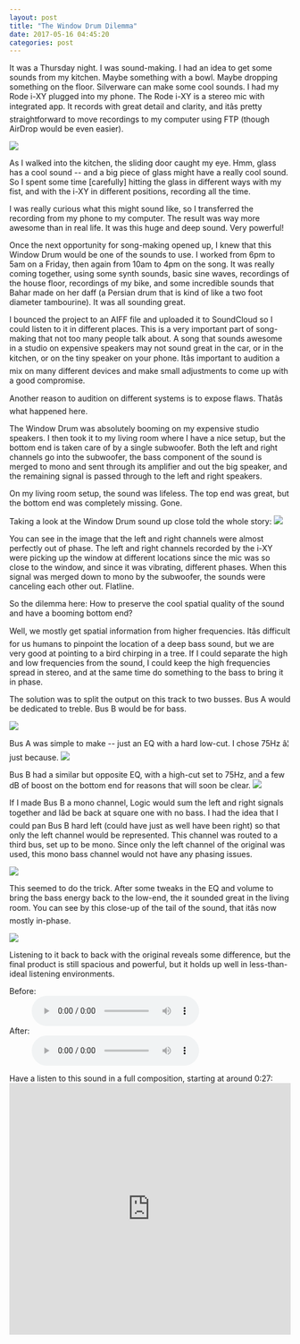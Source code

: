 ```yaml
---
layout: post
title: "The Window Drum Dilemma"
date: 2017-05-16 04:45:20
categories: post
---
```

It was a Thursday night. I was sound-making. I had an idea to get some sounds from my kitchen. Maybe something with a bowl. Maybe dropping something on the floor. Silverware can make some cool sounds. I had my Rode i-XY plugged into my phone. The Rode i-XY is a stereo mic with integrated app. It records with great detail and clarity, and itâs pretty straightforward to move recordings to my computer using FTP (though AirDrop would be even easier).

<img src="/system/20170515-sound_post/rode_ixy.jpg" class="img-responsive"/>

As I walked into the kitchen, the sliding door caught my eye. Hmm, glass has a cool sound -- and a big piece of glass might have a really cool sound. So I spent some time [carefully] hitting the glass in different ways with my fist, and with the i-XY in different positions, recording all the time.

I was really curious what this might sound like, so I transferred the recording from my phone to my computer. The result was way more awesome than in real life. It was this huge and deep sound. Very powerful!

Once the next opportunity for song-making opened up, I knew that this Window Drum would be one of the sounds to use. I worked from 6pm to 5am on a Friday, then again from 10am to 4pm on the song. It was really coming together, using some synth sounds, basic sine waves, recordings of the house floor, recordings of my bike, and some incredible sounds that Bahar made on her daff (a Persian drum that is kind of like a two foot diameter tambourine). It was all sounding great.

I bounced the project to an AIFF file and uploaded it to SoundCloud so I could listen to it in different places. This is a very important part of song-making that not too many people talk about. A song that sounds awesome in a studio on expensive speakers may not sound great in the car, or in the kitchen, or on the tiny speaker on your phone. Itâs important to audition a mix on many different devices and make small adjustments to come up with a good compromise.

Another reason to audition on different systems is to expose flaws. Thatâs what happened here.

The Window Drum was absolutely booming on my expensive studio speakers. I then took it to my living room where I have a nice setup, but the bottom end is taken care of by a single subwoofer. Both the left and right channels go into the subwoofer, the bass component of the sound is merged to mono and sent through its amplifier and out the big speaker, and the remaining signal is passed through to the left and right speakers.

On my living room setup, the sound was lifeless. The top end was great, but the bottom end was completely missing. Gone.

Taking a look at the Window Drum sound up close told the whole story:
<img src="/system/20170515-sound_post/before.png" class="img-responsive"/>

You can see in the image that the left and right channels were almost perfectly out of phase. The left and right channels recorded by the i-XY were picking up the window at different locations since the mic was so close to the window, and since it was vibrating, different phases. When this signal was merged down to mono by the subwoofer, the sounds were canceling each other out. Flatline.

So the dilemma here: How to preserve the cool spatial quality of the sound and have a booming bottom end?

Well, we mostly get spatial information from higher frequencies. Itâs difficult for us humans to pinpoint the location of a deep bass sound, but we are very good at pointing to a bird chirping in a tree. If I could separate the high and low frequencies from the sound, I could keep the high frequencies spread in stereo, and at the same time do something to the bass to bring it in phase.

The solution was to split the output on this track to two busses. Bus A would be dedicated to treble. Bus B would be for bass. 

<img src="/system/20170515-sound_post/sends.png" class="img-responsive"/>

Bus A was simple to make -- just an EQ with a hard low-cut. I chose 75Hz â¦ just because. 
<img src="/system/20170515-sound_post/treble_eq.png" class="img-responsive"/>

Bus B had a similar but opposite EQ, with a high-cut set to 75Hz, and a few dB of boost on the bottom end for reasons that will soon be clear.
<img src="/system/20170515-sound_post/bass_eq.png" class="img-responsive"/>

If I made Bus B a mono channel, Logic would sum the left and right signals together and Iâd be back at square one with no bass. I had the idea that I could pan Bus B hard left (could have just as well have been right) so that only the left channel would be represented. This channel was routed to a third bus, set up to be mono. Since only the left channel of the original was used, this mono bass channel would not have any phasing issues.

<img src="/system/20170515-sound_post/mixer.png" class="img-responsive"/>

This seemed to do the trick. After some tweaks in the EQ and volume to bring the bass energy back to the low-end, the it sounded great in the living room. You can see by this close-up of the tail of the sound, that itâs now mostly in-phase.

<img src="/system/20170515-sound_post/after.png" class="img-responsive"/>

Listening to it back to back with the original reveals some difference, but the final product is still spacious and powerful, but it holds up well in less-than-ideal listening environments.

<dl>
<dt>Before:</dt>
<dd><audio controls><source src="/system/20170515-sound_post/clean.wav"></audio><dd>
<dt>After:</dt>
<dd><audio controls><source src="/system/20170515-sound_post/bounced.wav"></audio></dd>
</dl>
Have a listen to this sound in a full composition, starting at around 0:27:
<iframe width="100%" height="450" scrolling="no" frameborder="no" src="https://w.soundcloud.com/player/?url=https%3A//api.soundcloud.com/tracks/322043366&amp;auto_play=false&amp;hide_related=false&amp;show_comments=true&amp;show_user=true&amp;show_reposts=false&amp;visual=true"></iframe>
